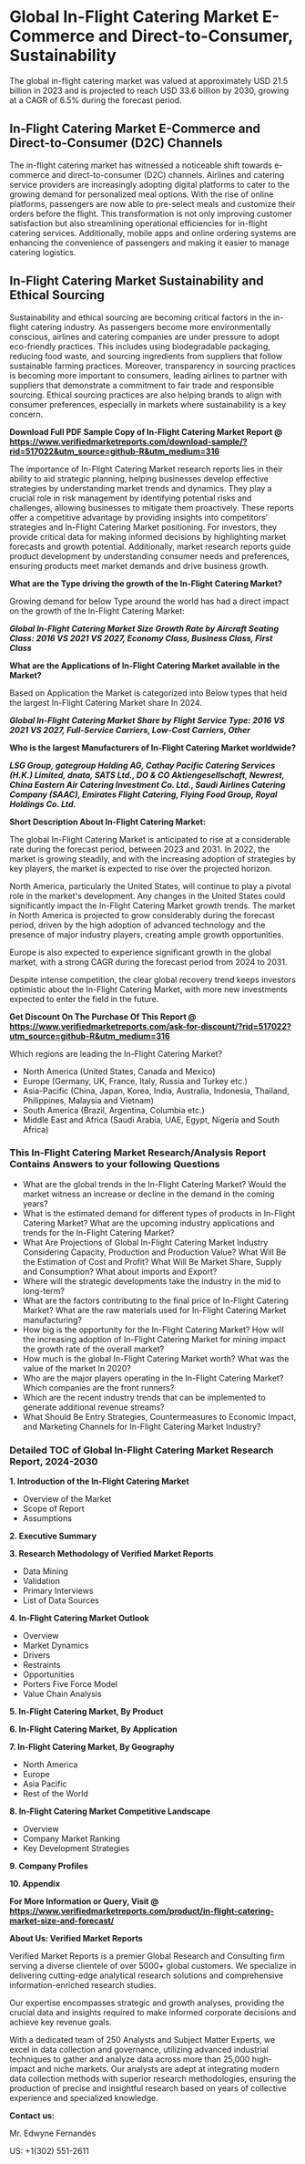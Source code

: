 <h1>Global In-Flight Catering Market E-Commerce and Direct-to-Consumer, Sustainability</h1><p class=""><p>The global in-flight catering market was valued at approximately USD 21.5 billion in 2023 and is projected to reach USD 33.6 billion by 2030, growing at a CAGR of 6.5% during the forecast period.</p><h2>In-Flight Catering Market E-Commerce and Direct-to-Consumer (D2C) Channels</h2><p>The in-flight catering market has witnessed a noticeable shift towards e-commerce and direct-to-consumer (D2C) channels. Airlines and catering service providers are increasingly adopting digital platforms to cater to the growing demand for personalized meal options. With the rise of online platforms, passengers are now able to pre-select meals and customize their orders before the flight. This transformation is not only improving customer satisfaction but also streamlining operational efficiencies for in-flight catering services. Additionally, mobile apps and online ordering systems are enhancing the convenience of passengers and making it easier to manage catering logistics.</p><h2>In-Flight Catering Market Sustainability and Ethical Sourcing</h2><p>Sustainability and ethical sourcing are becoming critical factors in the in-flight catering industry. As passengers become more environmentally conscious, airlines and catering companies are under pressure to adopt eco-friendly practices. This includes using biodegradable packaging, reducing food waste, and sourcing ingredients from suppliers that follow sustainable farming practices. Moreover, transparency in sourcing practices is becoming more important to consumers, leading airlines to partner with suppliers that demonstrate a commitment to fair trade and responsible sourcing. Ethical sourcing practices are also helping brands to align with consumer preferences, especially in markets where sustainability is a key concern.</p></p><p class=""><strong>Download Full PDF Sample Copy of In-Flight Catering Market Report @ <a href="https://www.verifiedmarketreports.com/download-sample/?rid=517022&utm_source=github-R&utm_medium=316" target="_blank">https://www.verifiedmarketreports.com/download-sample/?rid=517022&utm_source=github-R&utm_medium=316</a></strong></p><p>The importance of&nbsp;In-Flight Catering Market research reports lies in their ability to aid strategic planning, helping businesses develop effective strategies by understanding market trends and dynamics. They play a crucial role in risk management by identifying potential risks and challenges, allowing businesses to mitigate them proactively. These reports offer a competitive advantage by providing insights into competitors' strategies and In-Flight Catering Market positioning. For investors, they provide critical data for making informed decisions by highlighting market forecasts and growth potential. Additionally, market research reports guide product development by understanding consumer needs and preferences, ensuring products meet market demands and drive business growth.</p><p><strong>What are the&nbsp;Type driving the growth of the In-Flight Catering Market?</strong></p><p id="" class="">Growing demand for below Type around the world has had a direct impact on the growth of the In-Flight Catering Market:</p><p class=""><em><strong>Global In-Flight Catering Market Size Growth Rate by Aircraft Seating Class: 2016 VS 2021 VS 2027, Economy Class, Business Class, First Class</strong></em></p><p class=""><strong>What are the&nbsp;Applications&nbsp;of In-Flight Catering Market available in the Market?</strong></p><p id="" class="">Based on Application the Market is categorized into Below types that held the largest In-Flight Catering Market share In 2024.</p><p class=""><em><strong>Global In-Flight Catering Market Share by Flight Service Type: 2016 VS 2021 VS 2027, Full-Service Carriers, Low-Cost Carriers, Other</strong></em></p><p class=""><strong>Who is the largest Manufacturers of In-Flight Catering Market worldwide?</strong></p><p><em><strong>LSG Group, gategroup Holding AG, Cathay Pacific Catering Services (H.K.) Limited, dnata, SATS Ltd., DO & CO Aktiengesellschaft, Newrest, China Eastern Air Catering Investment Co. Ltd., Saudi Airlines Catering Company (SAAC), Emirates Flight Catering, Flying Food Group, Royal Holdings Co. Ltd.</strong></em></p><p id="" class=""><strong>Short Description About In-Flight Catering Market:</strong></p><p>The global In-Flight Catering Market is anticipated to rise at a considerable rate during the forecast period, between 2023 and 2031. In 2022, the market is growing steadily, and with the increasing adoption of strategies by key players, the market is expected to rise over the projected horizon.</p><p>North America, particularly the United States, will continue to play a pivotal role in the market's development. Any changes in the United States could significantly impact the In-Flight Catering Market growth trends. The market in North America is projected to grow considerably during the forecast period, driven by the high adoption of advanced technology and the presence of major industry players, creating ample growth opportunities.</p><p>Europe is also expected to experience significant growth in the global market, with a strong CAGR during the forecast period from 2024 to 2031.</p><p>Despite intense competition, the clear global recovery trend keeps investors optimistic about the In-Flight Catering Market, with more new investments expected to enter the field in the future.</p><p id="" class=""><strong>Get Discount On The Purchase Of This Report @ <a href="https://www.verifiedmarketreports.com/ask-for-discount/?rid=517022?utm_source=github-R&utm_medium=316" target="_blank">https://www.verifiedmarketreports.com/ask-for-discount/?rid=517022?utm_source=github-R&utm_medium=316</a></strong></p><p class="">Which regions are leading the In-Flight Catering Market?</p><ul><li>North America (United States, Canada and Mexico)</li><li>Europe (Germany, UK, France, Italy, Russia and Turkey etc.)</li><li>Asia-Pacific (China, Japan, Korea, India, Australia, Indonesia, Thailand, Philippines, Malaysia and Vietnam)</li><li>South America (Brazil, Argentina, Columbia etc.)</li><li>Middle East and Africa (Saudi Arabia, UAE, Egypt, Nigeria and South Africa)</li></ul><h3 id="" class="">This In-Flight Catering Market Research/Analysis Report Contains Answers to your following Questions</h3><ul><li>What are the global trends in the In-Flight Catering Market? Would the market witness an increase or decline in the demand in the coming years?</li><li>What is the estimated demand for different types of products in In-Flight Catering Market? What are the upcoming industry applications and trends for the In-Flight Catering Market?</li><li>What Are Projections of Global In-Flight Catering Market Industry Considering Capacity, Production and Production Value? What Will Be the Estimation of Cost and Profit? What Will Be Market Share, Supply and Consumption? What about imports and Export?</li><li>Where will the strategic developments take the industry in the mid to long-term?</li><li>What are the factors contributing to the final price of In-Flight Catering Market? What are the raw materials used for In-Flight Catering Market manufacturing?</li><li>How big is the opportunity for the In-Flight Catering Market? How will the increasing adoption of In-Flight Catering Market for mining impact the growth rate of the overall market?</li><li>How much is the global In-Flight Catering Market worth? What was the value of the market In 2020?</li><li>Who are the major players operating in the In-Flight Catering Market? Which companies are the front runners?</li><li>Which are the recent industry trends that can be implemented to generate additional revenue streams?</li><li>What Should Be Entry Strategies, Countermeasures to Economic Impact, and Marketing Channels for In-Flight Catering Market Industry?</li></ul><h3 id="" class="">Detailed TOC of Global In-Flight Catering Market Research Report, 2024-2030</h3><p id="" class=""><strong>1. Introduction of the In-Flight Catering Market</strong></p><ul><li>Overview of the Market</li><li>Scope of Report</li><li>Assumptions</li></ul><p id="" class=""><strong>2. Executive Summary</strong></p><p id="" class=""><strong>3. Research Methodology of Verified Market Reports</strong></p><ul><li>Data Mining</li><li>Validation</li><li>Primary Interviews</li><li>List of Data Sources</li></ul><p id="" class=""><strong>4. In-Flight Catering Market Outlook</strong></p><ul><li>Overview</li><li>Market Dynamics</li><li>Drivers</li><li>Restraints</li><li>Opportunities</li><li>Porters Five Force Model</li><li>Value Chain Analysis</li></ul><p id="" class=""><strong>5. In-Flight Catering Market, By Product</strong></p><p id="" class=""><strong>6. In-Flight Catering Market, By Application</strong></p><p id="" class=""><strong>7. In-Flight Catering Market, By Geography</strong></p><ul><li>North America</li><li>Europe</li><li>Asia Pacific</li><li>Rest of the World</li></ul><p id="" class=""><strong>8. In-Flight Catering Market Competitive Landscape</strong></p><ul><li>Overview</li><li>Company Market Ranking</li><li>Key Development Strategies</li></ul><p id="" class=""><strong>9. Company Profiles</strong></p><p id="" class=""><strong>10. Appendix</strong></p><p id="" class=""><strong>For More Information or Query, Visit @ <a href="https://www.verifiedmarketreports.com/product/in-flight-catering-market-size-and-forecast/" target="_blank">https://www.verifiedmarketreports.com/product/in-flight-catering-market-size-and-forecast/</a></strong></p><p id="" class=""><strong>About Us: Verified Market Reports</strong></p><p id="" class="">Verified Market Reports is a premier Global Research and Consulting firm serving a diverse clientele of over 5000+ global customers. We specialize in delivering cutting-edge analytical research solutions and comprehensive information-enriched research studies.</p><p id="" class="">Our expertise encompasses strategic and growth analyses, providing the crucial data and insights required to make informed corporate decisions and achieve key revenue goals.</p><p id="" class="">With a dedicated team of 250 Analysts and Subject Matter Experts, we excel in data collection and governance, utilizing advanced industrial techniques to gather and analyze data across more than 25,000 high-impact and niche markets. Our analysts are adept at integrating modern data collection methods with superior research methodologies, ensuring the production of precise and insightful research based on years of collective experience and specialized knowledge.</p><p id="" class=""><strong>Contact us:</strong></p><p id="" class="">Mr. Edwyne Fernandes</p><p id="" class="">US: +1(302) 551-2611</p>
